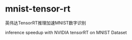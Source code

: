 # mnist-tensor-rt

英伟达TensorRT推理加速MNIST数字识别

inference speedup with NVIDIA tensorRT on MNIST Dataset